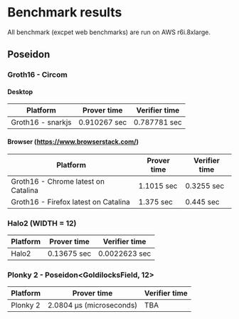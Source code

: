 # Benchmark results

All benchmark (excpet web benchmarks) are run on AWS r6i.8xlarge.
## Poseidon

 
### Groth16 - Circom

#### Desktop
| Platform | Prover time | Verifier time |
| -------- | -------- | -------- |
| Groth16 - snarkjs     | 0.910267 sec     | 0.787781 sec     |

#### Browser (https://www.browserstack.com/)

| Platform | Prover time | Verifier time |
| -------- | -------- | -------- |
| Groth16 - Chrome latest on Catalina     | 1.1015 sec     | 0.3255 sec     |
| Groth16 - Firefox latest on Catalina     | 1.375 sec     | 0.445 sec     |



### Halo2 (WIDTH = 12)

| Platform | Prover time | Verifier time |
| -------- | -------- | -------- |
| Halo2     | 0.13675 sec     | 0.0022623 sec     |



### Plonky 2 - Poseidon<GoldilocksField, 12>

| Platform | Prover time | Verifier time |
| -------- | -------- | -------- |
| Plonky 2     | 2.0804 µs (microseconds)     | TBA     |

